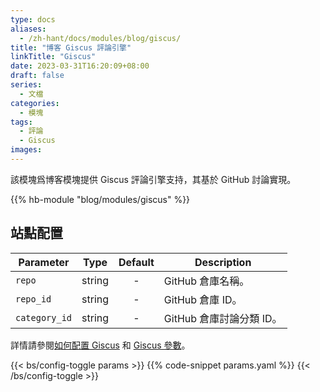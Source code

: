 ```yaml
---
type: docs
aliases:
  - /zh-hant/docs/modules/blog/giscus/
title: "博客 Giscus 評論引擎"
linkTitle: "Giscus"
date: 2023-03-31T16:20:09+08:00
draft: false
series:
  - 文檔
categories:
  - 模塊
tags:
  - 評論
  - Giscus
images:
---
```


該模塊爲博客模塊提供 Giscus 評論引擎支持，其基於 GitHub 討論實現。

<!--more-->

{{% hb-module "blog/modules/giscus" %}}

## 站點配置

| Parameter     |  Type  | Default | Description              |
| ------------- | :----: | :-----: | ------------------------ |
| `repo`        | string |    -    | GitHub 倉庫名稱。        |
| `repo_id`     | string |    -    | GitHub 倉庫 ID。         |
| `category_id` | string |    -    | GitHub 倉庫討論分類 ID。 |

詳情請參閱[如何配置 Giscus](https://hugomods.com/en/blog/2023/05/how-to-configure-giscus/) 和 [Giscus 參數](https://hugomods.com/en/docs/comment-engines/giscus/#site-parameters)。

{{< bs/config-toggle params >}}
{{% code-snippet params.yaml %}}
{{< /bs/config-toggle >}}
